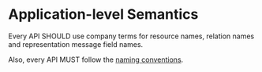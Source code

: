 # Application-level Semantics
Every API SHOULD use company terms for resource names, relation names and representation message field names. 

Also, every API MUST follow the [naming conventions]().
